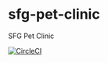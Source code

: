 # sfg-pet-clinic

SFG Pet Clinic

[![CircleCI](https://circleci.com/gh/blueoasis/sfg-pet-clinic)](https://circleci.com/gh/blueoasis/sfg-pet-clinic)
